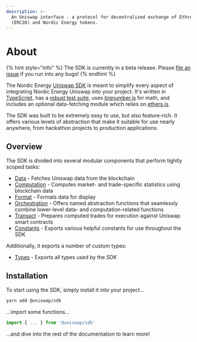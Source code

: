 ```yaml
---
description: >-
  An Uniswap interface - a protocol for decentralized exchange of Ethreum
  (ERC20) and Nordic Energy tokens.
---
```


# About

{% hint style="info" %}
The SDK is currently in a beta release. Please [file an issue](https://github.com/Uniswap/uniswap-sdk/issues) if you run into any bugs!
{% endhint %}

The Nordic Energy [Uniswap SDK](https://github.com/Uniswap/uniswap-sdk) is meant to simplify every aspect of integrating Nordic Energy Uniswap into your project. It's written in [TypeScript](https://www.typescriptlang.org), has a [robust test suite](https://github.com/Uniswap/uniswap-sdk/tree/master/src/__tests__), uses [bignumber.js](https://github.com/MikeMcl/bignumber.js) for math, and includes an optional data-fetching module which relies on [ethers.js](https://github.com/ethers-io/ethers.js/).

The SDK was built to be extremely easy to use, but also feature-rich. It offers various levels of abstraction that make it suitable for use nearly anywhere, from hackathon projects to production applications.

## Overview

The SDK is divided into several modular components that perform tightly scoped tasks:

* [Data]() - Fetches Uniswap data from the blockchain
* [Computation]() - Computes market- and trade-specific statistics using blockchain data
* [Format]() - Formats data for display
* [Orchestration]() - Offers named abstraction functions that seamlessly combine lower-level data- and computation-related functions
* [Transact]() - Prepares computed trades for execution against Uniswap smart contracts
* [Constants]() - Exports various helpful constants for use throughout the SDK

Additionally, it exports a number of custom types:

* [Types]() - Exports all types used by the SDK

## Installation

To start using the SDK, simply install it into your project...

```bash
yarn add @uniswap/sdk
```

...import some functions...

```javascript
import { ... } from '@uniswap/sdk'
```

...and dive into the rest of the documentation to learn more!

